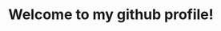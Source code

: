 <html>
  <head>
    <meta charset="UTF-8">
    <meta name="viewport" content="width=device-width, initial-scale=1">
    <link rel="stylesheet" href="https://github.com/SxperLinx/SxperLinx/blob/52a04bafa5c0797a2ffa231bd2bb7b2773cec4c9/styles.css">
  </head>
  <body>
    <h1 class="title">Welcome to my github profile!</h1>
  </body>
</html>
